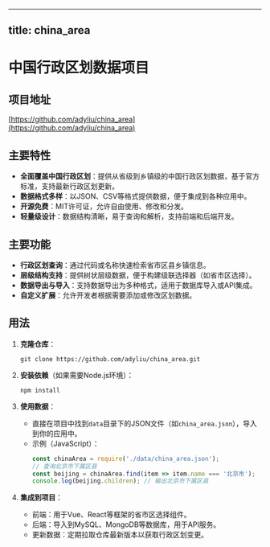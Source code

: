 
---
title: china_area
---

# 中国行政区划数据项目

## 项目地址
[https://github.com/adyliu/china_area](https://github.com/adyliu/china_area)

## 主要特性
- **全面覆盖中国行政区划**：提供从省级到乡镇级的中国行政区划数据，基于官方标准，支持最新行政区划更新。
- **数据格式多样**：以JSON、CSV等格式提供数据，便于集成到各种应用中。
- **开源免费**：MIT许可证，允许自由使用、修改和分发。
- **轻量级设计**：数据结构清晰，易于查询和解析，支持前端和后端开发。

## 主要功能
- **行政区划查询**：通过代码或名称快速检索省市区县乡镇信息。
- **层级结构支持**：提供树状层级数据，便于构建级联选择器（如省市区选择）。
- **数据导出与导入**：支持数据导出为多种格式，适用于数据库导入或API集成。
- **自定义扩展**：允许开发者根据需要添加或修改区划数据。

## 用法
1. **克隆仓库**：  
   ```
   git clone https://github.com/adyliu/china_area.git
   ```

2. **安装依赖**（如果需要Node.js环境）：  
   ```
   npm install
   ```

3. **使用数据**：  
   - 直接在项目中找到`data`目录下的JSON文件（如`china_area.json`），导入到你的应用中。  
   - 示例（JavaScript）：  
     ```javascript
     const chinaArea = require('./data/china_area.json');
     // 查询北京市下属区县
     const beijing = chinaArea.find(item => item.name === '北京市');
     console.log(beijing.children); // 输出北京市下属区县
     ```

4. **集成到项目**：  
   - 前端：用于Vue、React等框架的省市区选择组件。  
   - 后端：导入到MySQL、MongoDB等数据库，用于API服务。  
   - 更新数据：定期拉取仓库最新版本以获取行政区划变更。